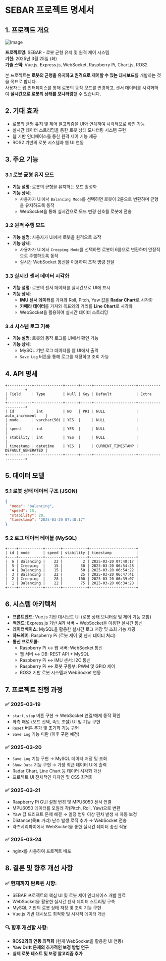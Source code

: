 # SEBAR 프로젝트 명세서

## 1. 프로젝트 개요
![Image](https://github.com/user-attachments/assets/8a36d503-0447-4d6d-9f09-008a343252e8)

**프로젝트명**: SEBAR - 로봇 균형 유지 및 원격 제어 시스템  
**기한**: 2025년 3월 25일 (화)  
**기술 스택**: Vue.js, Express.js, WebSocket, Raspberry Pi, Chart.js, ROS2  

본 프로젝트는 **로봇의 균형을 유지하고 원격으로 제어할 수 있는 대시보드**를 개발하는 것을 목표로 합니다.  
사용자는 웹 인터페이스를 통해 로봇의 동작 모드를 변경하고, 센서 데이터를 시각화하여 **실시간으로 로봇의 상태를 모니터링**할 수 있습니다.

## 2. 기대 효과

- 로봇의 균형 유지 및 제어 알고리즘을 UI와 연계하여 시각적으로 확인 가능
- 실시간 데이터 스트리밍을 통한 로봇 상태 모니터링 시스템 구현
- 웹 기반 인터페이스를 통한 원격 제어 기능 제공
- ROS2 기반의 로봇 시스템과 웹 UI 연동

## 3. 주요 기능

### 3.1 로봇 균형 유지 모드
- **기능 설명**: 로봇의 균형을 유지하는 모드 활성화
- **기능 상세**:
  - 사용자가 UI에서 `Balancing Mode`를 선택하면 로봇이 2륜으로 변환하며 균형을 유지하도록 동작
  - WebSocket을 통해 실시간으로 모드 변경 신호를 로봇에 전송

### 3.2 원격 주행 모드
- **기능 설명**: 사용자가 UI에서 로봇을 원격으로 조작
- **기능 상세**:
  - 사용자가 UI에서 `Creeping Mode`를 선택하면 로봇이 6륜으로 변환하며 안정적으로 주행하도록 동작
  - 실시간 WebSocket 통신을 이용하여 조작 명령 전달

### 3.3 실시간 센서 데이터 시각화
- **기능 설명**: 로봇의 센서 데이터를 실시간으로 UI에 표시
- **기능 상세**:
  - **IMU 센서 데이터**를 가져와 Roll, Pitch, Yaw 값을 **Radar Chart**로 시각화
  - **카메라 데이터**를 가져와 목표와의 거리를 **Line Chart**로 시각화
  - WebSocket을 활용하여 실시간 데이터 스트리밍

### 3.4 시스템 로그 기록
- **기능 설명**: 로봇의 동작 로그를 UI에서 확인 가능
- **기능 상세**:
  - MySQL 기반 로그 데이터를 웹 UI에서 출력
  - `Save Log` 버튼을 통해 로그를 저장하고 조회 가능



## 4. API 명세

```
+-----------+-------------+------+-----+-------------------+-------------------+
| Field     | Type        | Null | Key | Default           | Extra             |
+-----------+-------------+------+-----+-------------------+-------------------+
| id        | int         | NO   | PRI | NULL              | auto_increment    |
| mode      | varchar(50) | YES  |     | NULL              |                   |
| speed     | int         | YES  |     | NULL              |                   |
| stability | int         | YES  |     | NULL              |                   |
| timestamp | datetime    | YES  |     | CURRENT_TIMESTAMP | DEFAULT_GENERATED |
+-----------+-------------+------+-----+-------------------+-------------------+

```

## 5. 데이터 모델

### 5.1 로봇 상태 데이터 구조 (JSON)
```json
{
  "mode": "balancing",
  "speed": 15,
  "stability": 20,
  "timestamp": "2025-03-20 07:40:17"
}
```

### 5.2 로그 데이터 테이블 (MySQL)
```
+----+-----------+-------+-----------+---------------------+
| id | mode      | speed | stability | timestamp           |
+----+-----------+-------+-----------+---------------------+
|  6 | Balancing |    22 |         2 | 2025-03-20 07:40:17 |
|  5 | Creeping  |    15 |        50 | 2025-03-20 06:54:28 |
|  4 | Balancing |    15 |        50 | 2025-03-20 06:54:22 |
|  3 | Balancing |    22 |        25 | 2025-03-20 06:47:41 |
|  2 | Creeping  |    28 |       100 | 2025-03-20 06:39:07 |
|  1 | Balancing |    22 |        75 | 2025-03-20 06:34:28 |
+----+-----------+-------+-----------+---------------------+
```

## 6. 시스템 아키텍처

- **프론트엔드**: Vue.js 기반 대시보드 UI (로봇 상태 모니터링 및 제어 기능 포함)
- **백엔드**: Express.js 기반 API 서버 + WebSocket을 이용한 실시간 통신
- **데이터베이스**: MySQL을 활용한 실시간 로그 저장 및 조회 기능 제공
- **하드웨어**: Raspberry Pi (로봇 제어 및 센서 데이터 처리)
- **통신 프로토콜**:
  - Raspberry Pi ↔ 웹 서버: WebSocket 통신
  - 웹 서버 ↔ DB: REST API + MySQL
  - Raspberry Pi ↔ IMU 센서: I2C 통신
  - Raspberry Pi ↔ 로봇 구동부: PWM 및 GPIO 제어
  - ROS2 기반 로봇 시스템과 WebSocket 연동

## 7. 프로젝트 진행 과정

### ✅ 2025-03-19
- `start`, `stop` 버튼 구현 → WebSocket 연결/해제 동작 확인
- 좌측 패널 (모드 선택, 속도 조절) UI 및 기능 구현
- `Reset` 버튼 추가 및 초기화 기능 구현
- `Save Log` 기능 미완 (이후 구현 예정)

### ✅ 2025-03-20
- `Save Log` 기능 구현 → MySQL 데이터 저장 및 조회
- `Show Data` 기능 구현 → 가장 최근 데이터 UI에 출력
- Radar Chart, Line Chart 등 데이터 시각화 개선
- 프로젝트 UI 전체적인 디자인 및 CSS 최적화

### ✅ 2025-03-21
- Raspberry Pi GUI 설정 변경 및 MPU6050 센서 연결
- MPU6050 데이터를 오일러 각(Pitch, Roll, Yaw)으로 변환
- Yaw 값 드리프트 문제 해결 → 일정 범위 이상 편차 발생 시 자동 보정
- Distance(목표 거리) 난수 발생 로직 추가 → WebSocket 전송
- 라즈베리파이에서 WebSocket을 통한 실시간 데이터 송신 적용

### ✅ 2025-03-24
- nginx를 사용하여 프로젝트 배포

## 8. 결론 및 향후 개선 사항

### ✅ 현재까지 완료된 사항:
- SEBAR 프로젝트의 핵심 UI 및 로봇 제어 인터페이스 개발 완료
- WebSocket을 활용한 실시간 센서 데이터 스트리밍 구축
- MySQL 기반의 로봇 상태 저장 및 조회 기능 구현
- Vue.js 기반 대시보드 최적화 및 시각적 데이터 개선

### 🔍 향후 개선할 사항:
- **ROS2와의 연동 최적화** (현재 WebSocket을 활용한 UI 연동)
- **Yaw Drift 문제의 추가적인 보정 방법 연구**
- **실제 로봇 테스트 및 보정 알고리즘 추가**

